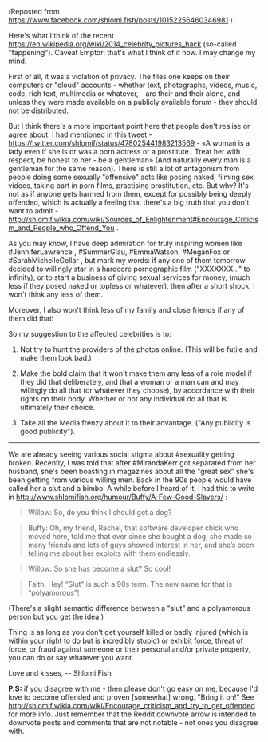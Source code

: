 (Reposted from https://www.facebook.com/shlomi.fish/posts/10152256460346981 ).

Here's what I think of the recent https://en.wikipedia.org/wiki/2014_celebrity_pictures_hack (so-called "fappening"). Caveat Emptor: that's what I think of it now. I may change my mind.

First of all, it was a violation of privacy. The files one keeps on their computers or "cloud" accounts - whether text, photographs, videos, music, code, rich text, multimedia or whatever, - are their and their alone, and unless they were made available on a publicly available forum - they should not be distributed.

But I think there's a more important point here that people don't realise or agree about. I had mentioned in this tweet - https://twitter.com/shlomif/status/478025441983213569 - «A woman is a lady even if she is or was a porn actress or a prostitute . Treat her with respect, be honest to her - be a gentleman» (And naturally every man is a gentleman for the same reason). There is still a lot of antagonism from people doing some sexually "offensive" acts like posing naked, filming sex videos, taking part in porn films, practising prostitution, etc. But why? It's not as if anyone gets harmed from them, except for possibly being deeply offended, which is actually a feeling that there's a big truth that you don't want to admit - http://shlomif.wikia.com/wiki/Sources_of_Enlightenment#Encourage_Criticism_and_People_who_Offend_You .

As you may know, I have deep admiration for truly inspiring women like #JenniferLawrence , #SummerGlau,  #EmmaWatson, #MeganFox or #SarahMichelleGellar , but mark my words: if any one of them tomorrow decided to willingly star in a hardcore pornographic film ("XXXXXXX..." to infinity), or to start a business of giving sexual services for money, (much less if they posed naked or topless or whatever), then after a short shock, I won't think any less of them.

Moreover, I also won't think less of my family and close friends if any of them did that!

So my suggestion to the affected celebrities is to:

1. Not try to hunt the providers of the photos online. (This will be futile and make them look bad.)

2. Make the bold claim that it won't make them any less of a role model if they did that deliberately, and that a woman or a man can and may willingly do all that (or whatever they choose), by accordance with their rights on their body. Whether or not any individual do all that is ultimately their choice.

3. Take all the Media frenzy about it to their advantage. ("Any publicity is good publicity").

--------------

We are already seeing various social stigma about #sexuality getting broken. Recently, I was told that after #MirandaKerr got separated from her husband, she's been boasting in magazines about all the "great sex" she's been getting from various willing men. Back in the 90s people would have called her a slut and a bimbo. A while before I heard of it, I had this to write in http://www.shlomifish.org/humour/Buffy/A-Few-Good-Slayers/ :

> Willow: So, do you think I should get a dog?

> Buffy: Oh, my friend, Rachel, that software developer chick who moved here, told me that ever since she bought a dog, she made so many friends and lots of guys showed interest in her, and she’s been telling me about her exploits with them endlessly.

> Willow: So she has become a slut? So cool!

> Faith: Hey! “Slut” is such a 90s term. The new name for that is “polyamorous”!

(There's a slight semantic difference between a "slut" and a polyamorous person but you get the idea.)

Thing is as long as you don't get yourself killed or badly injured (which is within your right to do but is incredibly stupid) or exhibit force, threat of force, or fraud against someone or their personal and/or private property, you can do or say whatever you want.

Love and kisses, -- Shlomi Fish

**P.S:** if you disagree with me - then please don't go easy on me, because I'd love to become offended and proven [somewhat] wrong. "Bring it on!" See http://shlomif.wikia.com/wiki/Encourage_criticism_and_try_to_get_offended for more info. Just remember that the Reddit downvote arrow is intended to downvote posts and comments that are not notable - not ones you disagree with.
